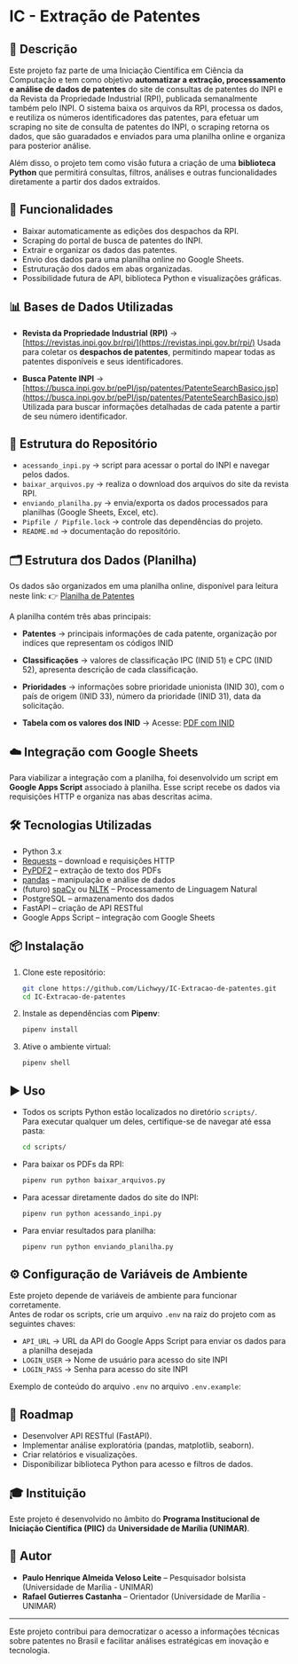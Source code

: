 # IC - Extração de Patentes

## 📖 Descrição

Este projeto faz parte de uma Iniciação Científica em Ciência da Computação e tem como objetivo **automatizar a extração, processamento e análise de dados de patentes** do site de consultas de patentes do INPI e da Revista da Propriedade Industrial (RPI), publicada semanalmente também pelo INPI.
O sistema baixa os arquivos da RPI, processa os dados, e reutiliza os números identificadores das patentes, para efetuar um scraping no site de consulta de patentes do INPI, o scraping retorna os dados, que são guaradados e enviados para uma planilha online e organiza para posterior análise.

Além disso, o projeto tem como visão futura a criação de uma **biblioteca Python** que permitirá consultas, filtros, análises e outras funcionalidades diretamente a partir dos dados extraídos.

## 🚀 Funcionalidades

* Baixar automaticamente as edições dos despachos da RPI.
* Scraping do portal de busca de patentes do INPI.
* Extrair e organizar os dados das patentes.
* Envio dos dados para uma planilha online no Google Sheets.
* Estruturação dos dados em abas organizadas.
* Possibilidade futura de API, biblioteca Python e visualizações gráficas.

## 📊 Bases de Dados Utilizadas

* **Revista da Propriedade Industrial (RPI)** → [https://revistas.inpi.gov.br/rpi/](https://revistas.inpi.gov.br/rpi/)
  Usada para coletar os **despachos de patentes**, permitindo mapear todas as patentes disponíveis e seus identificadores.

* **Busca Patente INPI** → [https://busca.inpi.gov.br/pePI/jsp/patentes/PatenteSearchBasico.jsp](https://busca.inpi.gov.br/pePI/jsp/patentes/PatenteSearchBasico.jsp)
  Utilizada para buscar informações detalhadas de cada patente a partir de seu número identificador.

## 📂 Estrutura do Repositório

* `acessando_inpi.py` → script para acessar o portal do INPI e navegar pelos dados.
* `baixar_arquivos.py` → realiza o download dos arquivos do site da revista RPI.
* `enviando_planilha.py` → envia/exporta os dados processados para planilhas (Google Sheets, Excel, etc).
* `Pipfile / Pipfile.lock` → controle das dependências do projeto.
* `README.md` → documentação do repositório.

## 🗂 Estrutura dos Dados (Planilha)

Os dados são organizados em uma planilha online, disponível para leitura neste link:
👉 [Planilha de Patentes](https://docs.google.com/spreadsheets/d/11iNsEaxtqCDp8DRnC5K_B4q0L57kWuzhOo1eBD044nA/edit?usp=sharing)

A planilha contém três abas principais:

* **Patentes** → principais informações de cada patente, organização por indíces que representam os códigos INID
* **Classificações** → valores de classificação IPC (INID 51) e CPC (INID 52), apresenta descrição de cada classificação.
* **Prioridades** → informações sobre prioridade unionista (INID 30), com o país de origem (INID 33), número da prioridade (INID 31), data da solicitação.

* **Tabela com os valores dos INID** → Acesse: [PDF com INID](https://revistas.inpi.gov.br/rpi/download/inids/200)


## ☁️ Integração com Google Sheets

Para viabilizar a integração com a planilha, foi desenvolvido um script em **Google Apps Script** associado à planilha.
Esse script recebe os dados via requisições HTTP e organiza nas abas descritas acima.

## 🛠️ Tecnologias Utilizadas

* Python 3.x
* [Requests](https://docs.python-requests.org/) – download e requisições HTTP
* [PyPDF2](https://pypi.org/project/PyPDF2/) – extração de texto dos PDFs
* [pandas](https://pandas.pydata.org/) – manipulação e análise de dados
* (futuro) [spaCy](https://spacy.io/) ou [NLTK](https://www.nltk.org/) – Processamento de Linguagem Natural
* PostgreSQL – armazenamento dos dados
* FastAPI – criação de API RESTful
* Google Apps Script – integração com Google Sheets

## 📦 Instalação

1. Clone este repositório:

   ```bash
   git clone https://github.com/Lichwyy/IC-Extracao-de-patentes.git
   cd IC-Extracao-de-patentes
   ```

2. Instale as dependências com **Pipenv**:

   ```bash
   pipenv install
   ```

3. Ative o ambiente virtual:

   ```bash
   pipenv shell
   ```

## ▶️ Uso

* Todos os scripts Python estão localizados no diretório `scripts/`.  
Para executar qualquer um deles, certifique-se de navegar até essa pasta:

  ```bash
  cd scripts/
  ```

* Para baixar os PDFs da RPI:

  ```bash
  pipenv run python baixar_arquivos.py
  ```

* Para acessar diretamente dados do site do INPI:

  ```bash
  pipenv run python acessando_inpi.py
  ```

* Para enviar resultados para planilha:

  ```bash
  pipenv run python enviando_planilha.py
  ```

## ⚙️ Configuração de Variáveis de Ambiente

Este projeto depende de variáveis de ambiente para funcionar corretamente.  
Antes de rodar os scripts, crie um arquivo `.env` na raiz do projeto com as seguintes chaves:

- `API_URL` → URL da API do Google Apps Script para enviar os dados para a planilha desejada  
- `LOGIN_USER` → Nome de usuário para acesso do site INPI
- `LOGIN_PASS` → Senha para acesso do site INPI

Exemplo de conteúdo do arquivo `.env` no arquivo `.env.example`:

## 📌 Roadmap

* Desenvolver API RESTful (FastAPI).
* Implementar análise exploratória (pandas, matplotlib, seaborn).
* Criar relatórios e visualizações.
* Disponibilizar biblioteca Python para acesso e filtros de dados.

## 🎓 Instituição

Este projeto é desenvolvido no âmbito do **Programa Institucional de Iniciação Científica (PIIC)** da
**Universidade de Marília (UNIMAR)**.

## 👤 Autor

* **Paulo Henrique Almeida Veloso Leite** – Pesquisador bolsista (Universidade de Marília - UNIMAR)
* **Rafael Gutierres Castanha** – Orientador (Universidade de Marília - UNIMAR)

---

Este projeto contribui para democratizar o acesso a informações técnicas sobre patentes no Brasil e facilitar análises estratégicas em inovação e tecnologia.
